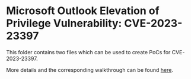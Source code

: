Microsoft Outlook Elevation of Privilege Vulnerability: CVE-2023-23397
===

This folder contains two files which can be used to create PoCs for CVE-2023-23397.

More details and the corresponding walkthrough can be found [here](https://tonyharris.io/posts/outlook_ntlm).
